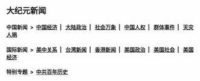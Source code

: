 ## 大纪元新闻

#### 中国新闻 &nbsp;>&nbsp; [中国经济](indexes/ncid283/README.md?08211645) &nbsp;| &nbsp; [大陆政治](indexes/ncid277/README.md?08211645) &nbsp;| &nbsp; [社会万象](indexes/ncid282/README.md?08211645) &nbsp;| &nbsp; [中国人权](indexes/ncid278/README.md?08211645) &nbsp;| &nbsp; [群体事件](indexes/ncid279/README.md?08211645) &nbsp;| &nbsp; [天灾人祸](indexes/ncid280/README.md?08211645)

#### 国际新闻 &nbsp;>&nbsp; [美中关系](indexes/nf1412576/README.md?08211645) &nbsp;| &nbsp; [台湾新闻](indexes/ncid1349361/README.md?08211645) &nbsp;| &nbsp; [香港新闻](indexes/ncid1349362/README.md?08211645) &nbsp;| &nbsp; [美国政治](indexes/ncid1078159/README.md?08211645) &nbsp;| &nbsp; [美国社会](indexes/ncid1078160/README.md?08211645) &nbsp;| &nbsp; [美国经济](indexes/ncid1078158/README.md?08211645)

#### 特别专题 &nbsp;>&nbsp; [中共百年历史](https://github.com/epoch-news/epoch-special/blob/master/README.md?08211645)  
